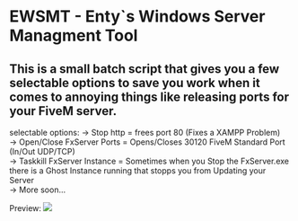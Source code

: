 # EWSMT - Enty`s Windows Server Managment Tool<br>

## This is a small batch script that gives you a few selectable options to save you work when it comes to annoying things like releasing ports for your FiveM server.<br>

selectable options:
-> Stop http = frees port 80 (Fixes a XAMPP Problem)<br>
-> Open/Close FxServer Ports = Opens/Closes 30120 FiveM Standard Port (In/Out UDP/TCP)<br>
-> Taskkill FxServer Instance = Sometimes when you Stop the FxServer.exe there is a Ghost Instance running that stopps you from Updating your Server<br>
-> More soon...<br>

Preview:
<img src="https://media.discordapp.net/attachments/907259669993648158/1019975817155059772/unknown.png">
